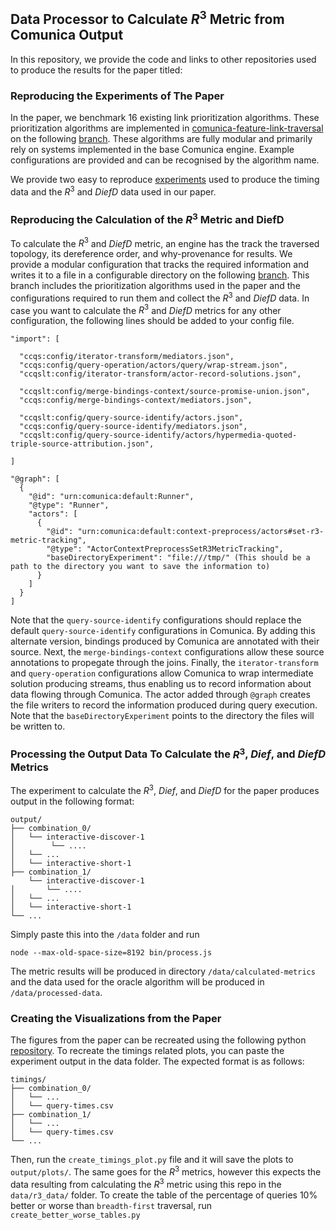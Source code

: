 ## Data Processor to Calculate $R^3$ Metric from Comunica Output

In this repository, we provide the code and links to other repositories used to produce the results for the paper titled: 

### Reproducing the Experiments of The Paper

In the paper, we benchmark 16 existing link prioritization algorithms. These prioritization algorithms are implemented in [comunica-feature-link-traversal](https://github.com/comunica/comunica-feature-link-traversal) on the following [branch](https://github.com/RubenEschauzier/comunica-feature-link-traversal/tree/feature/reimplement-prioritization). These algorithms are fully modular and primarily rely on systems implemented in the base Comunica engine. Example configurations are provided and can be recognised by the algorithm name. 

We provide two easy to reproduce [experiments](https://github.com/RubenEschauzier/link-prioritization-experiments/tree/master) used to produce the timing data and the $R^{3}$ and $DiefD$ data used in our paper.

### Reproducing the Calculation of the $R^3$ Metric and DiefD

To calculate the $R^3$ and $DiefD$ metric, an engine has the track the traversed topology, its dereference order, and why-provenance for results. We provide a modular configuration that tracks the required information and writes it to a file in a configurable directory on the following [branch](https://github.com/RubenEschauzier/comunica-feature-link-traversal/tree/feature/link-prioritization-r3-metric). This branch includes the prioritization algorithms used in the paper and the configurations required to run them and collect the $R^3$ and $DiefD$ data. In case you want to calculate the $R^3$ and $DiefD$ metrics for any other configuration, the following lines should be added to your config file.

```
"import": [
  
  "ccqs:config/iterator-transform/mediators.json",
  "ccqs:config/query-operation/actors/query/wrap-stream.json",
  "ccqslt:config/iterator-transform/actor-record-solutions.json",

  "ccqslt:config/merge-bindings-context/source-promise-union.json",
  "ccqs:config/merge-bindings-context/mediators.json",

  "ccqslt:config/query-source-identify/actors.json",
  "ccqs:config/query-source-identify/mediators.json",
  "ccqslt:config/query-source-identify/actors/hypermedia-quoted-triple-source-attribution.json",

]

"@graph": [
  {
    "@id": "urn:comunica:default:Runner",
    "@type": "Runner",
    "actors": [
      {
        "@id": "urn:comunica:default:context-preprocess/actors#set-r3-metric-tracking",
        "@type": "ActorContextPreprocessSetR3MetricTracking",
        "baseDirectoryExperiment": "file:///tmp/" (This should be a path to the directory you want to save the information to)
      }
    ]
  }
]
```
Note that the `query-source-identify` configurations should replace the default `query-source-identify` configurations in Comunica. By adding this alternate version, bindings produced by Comunica are annotated with their source. Next, the `merge-bindings-context` configurations allow these source annotations to propegate through the joins. Finally, the `iterator-transform` and `query-operation` configurations allow Comunica to wrap intermediate solution producing streams, thus enabling us to record information about data flowing through Comunica. The actor added through `@graph` creates the file writers to record the information produced during query execution. Note that the `baseDirectoryExperiment` points to the directory the files will be written to.

### Processing the Output Data To Calculate the $R^{3}$, $Dief$, and $DiefD$ Metrics

The experiment to calculate the $R^{3}$, $Dief$, and $DiefD$ for the paper produces output in the following format: 

```
output/
├── combination_0/
│   └── interactive-discover-1
│        └── ....
│   └── ...
│   └── interactive-short-1
├── combination_1/
    └── interactive-discover-1
│       └── ....
│   └── ...
│   └── interactive-short-1
└── ...
```
Simply paste this into the `/data` folder and run

```
node --max-old-space-size=8192 bin/process.js
```
The metric results will be produced in directory `/data/calculated-metrics` and the data used for the oracle algorithm will be produced in `/data/processed-data`.

### Creating the Visualizations from the Paper

The figures from the paper can be recreated using the following python [repository](https://github.com/RubenEschauzier/Visualize-R3-Metric-Data). To recreate the timings related plots, you can paste the experiment output in the data folder. The expected format is as follows:
```
timings/
├── combination_0/
│   └── ...
│   └── query-times.csv
├── combination_1/
│   └── ...
│   └── query-times.csv
└── ...
```
Then, run the `create_timings_plot.py` file and it will save the plots to `output/plots/`. The same goes for the $R^{3}$ metrics, however this expects the data resulting from calculating the $R^3$ metric using this repo in the `data/r3_data/` folder. 
To create the table of the percentage of queries 10% better or worse than `breadth-first` traversal, run `create_better_worse_tables.py`


